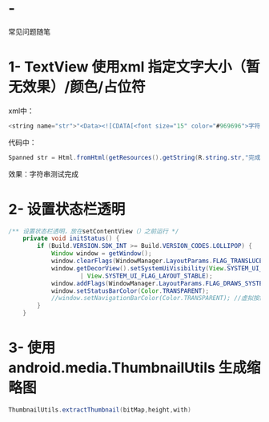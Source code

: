 # -
常见问题随笔

# 1- TextView 使用xml 指定文字大小（暂无效果）/颜色/占位符
  xml中：
  ```js
  <string name="str">"<Data><![CDATA[<font size="15" color="#969696">字符串</font><font size="2" color="#fe6900">测试</font><font size="15" color="#fe6900">"%1$s"</font>]]></Data>"</string>
  ```
  代码中：
  ```java
  Spanned str = Html.fromHtml(getResources().getString(R.string.str,"完成"))；
  ```
  效果：字符串测试完成
  
# 2- 设置状态栏透明
```java
/** 设置状态栏透明，放在setContentView（）之前运行 */
    private void initStatus() {
        if (Build.VERSION.SDK_INT >= Build.VERSION_CODES.LOLLIPOP) {
            Window window = getWindow();
            window.clearFlags(WindowManager.LayoutParams.FLAG_TRANSLUCENT_STATUS);
            window.getDecorView().setSystemUiVisibility(View.SYSTEM_UI_FLAG_LAYOUT_FULLSCREEN
                    | View.SYSTEM_UI_FLAG_LAYOUT_STABLE);
            window.addFlags(WindowManager.LayoutParams.FLAG_DRAWS_SYSTEM_BAR_BACKGROUNDS);
            window.setStatusBarColor(Color.TRANSPARENT);
            //window.setNavigationBarColor(Color.TRANSPARENT); //虚拟按键会存在适配问题
        }
    }
 ```   
# 3- 使用android.media.ThumbnailUtils 生成缩略图
```java
ThumbnailUtils.extractThumbnail(bitMap,height,with)
```
